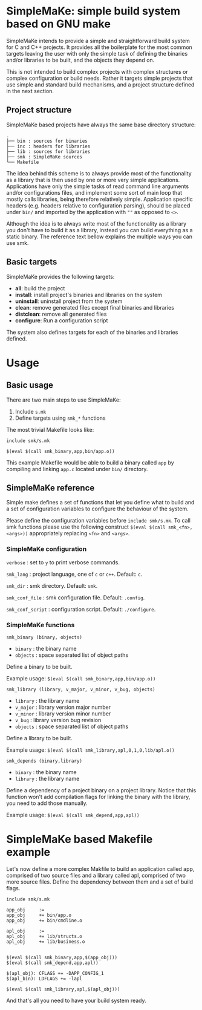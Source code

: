 # SimpleMaKe: simple build system based on GNU make

SimpleMaKe intends to provide a simple and straightforward build system for C
and C++ projects. It provides all the boilerplate for the most common targets
leaving the user with only the simple task of defining the binaries and/or
libraries to be built, and the objects they depend on.

This is not intended to build complex projects with complex structures or
complex configuration or build needs. Rather it targets simple projects that
use simple and standard build mechanisms, and a project structure defined in
the next section.

## Project structure

SimpleMaKe based projects have always the same base directory structure:

```
.
├── bin : sources for binaries
├── inc : headers for libraries
├── lib : sources for libraries
├── smk : SimpleMaKe sources
└── Makefile
```

The idea behind this scheme is to always provide most of the functionality as
a library that is then used by one or more very simple applications.
Applications have only the simple tasks of read command line arguments and/or
configurations files, and implement some sort of main loop that mostly calls
libraries, being therefore relatively simple. Application specific headers
(e.g. headers relative to configuration parsing), should be placed under `bin/`
and imported by the application with `""` as opposed to `<>`.

Although the idea is to always write most of the functionality as a library you
don't have to build it as a library, instead you can build everything as a
static binary. The reference text bellow explains the multiple ways you can use
smk.

## Basic targets

SimpleMaKe provides the following targets:

* **all**: build the project
* **install**: install project's binaries and libraries on the system
* **uninstall**: uninstall project from the system
* **clean**: remove generated files except final binaries and libraries
* **distclean**: remove all generated files
* **configure**: Run a configuration script

The system also defines targets for each of the binaries and libraries defined.


# Usage

## Basic usage

There are two main steps to use SimpleMaKe:

1. Include `s.mk`
2. Define targets using `smk_*` functions

The most trivial Makefile looks like:

```
include smk/s.mk

$(eval $(call smk_binary,app,bin/app.o))
```

This example Makefile would be able to build a binary called `app` by
compiling and linking `app.c` located under `bin/` directory.


## SimpleMaKe reference

Simple make defines a set of functions that let you define what to build and a
set of configuration variables to configure the behaviour of the system.

Please define the configuration variables before `include smk/s.mk`. To call
smk functions please use the following construct
`$(eval $(call smk_<fn>,<args>))` appropriately replacing `<fn>` and `<args>`.

### SimpleMaKe configuration

`verbose`  : set to `y` to print verbose commands.

`smk_lang` : project language, one of `c` or `c++`. Default: `c`.

`smk_dir`  : smk directory. Default: `smk`.

`smk_conf_file`   : smk configuration file. Default: `.config`.

`smk_conf_script` : configuration script. Default: `./configure`.

### SimpleMaKe functions

`smk_binary (binary, objects)`

* `binary`  : the binary name
* `objects` : space separated list of object paths

Define a binary to be built.

Example usage: `$(eval $(call smk_binary,app,bin/app.o))`

`smk_library (library, v_major, v_minor, v_bug, objects)`

* `library` : the library name
* `v_major` : library version major number
* `v_minor` : library version minor number
* `v_bug`   : library version bug revision
* `objects` : space separated list of object paths

Define a library to be built.

Example usage: `$(eval $(call smk_library,apl,0,1,0,lib/apl.o))`

`smk_depends (binary,library)`

* `binary`  : the binary name
* `library` : the library name

Define a dependency of a project binary on a project library. Notice that this
function won't add compilation flags for linking the binary with the library,
you need to add those manually.

Example usage: `$(eval $(call smk_depend,app,apl))`


# SimpleMaKe based Makefile example

Let's now define a more complex Makfile to build an application called app,
comprised of two source files and a library called apl, comprised of two more
source files. Define the dependency between them and a set of build flags.

```
include smk/s.mk

app_obj     :=
app_obj     += bin/app.o
app_obj     += bin/cmdline.o

apl_obj     :=
apl_obj     += lib/structs.o
apl_obj     += lib/business.o


$(eval $(call smk_binary,app,$(app_obj)))
$(eval $(call smk_depend,app,apl))

$(apl_obj): CFLAGS += -DAPP_CONFIG_1
$(apl_bin): LDFLAGS += -lapl

$(eval $(call smk_library,apl,$(apl_obj)))
```

And that's all you need to have your build system ready.
